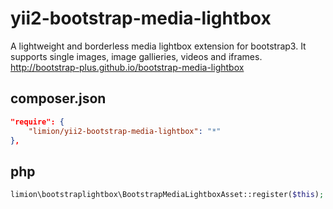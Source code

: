 # yii2-bootstrap-media-lightbox
A lightweight and borderless media lightbox extension for bootstrap3. It supports single images, image gallieries, videos and iframes. http://bootstrap-plus.github.io/bootstrap-media-lightbox

composer.json
-----
```json
"require": {
    "limion/yii2-bootstrap-media-lightbox": "*"
},
```
php
-----
```php
limion\bootstraplightbox\BootstrapMediaLightboxAsset::register($this);
```

